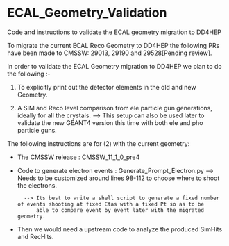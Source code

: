 # ECAL_Geometry_Validation
Code and instructions to validate the ECAL geometry migration to DD4HEP


To migrate the current ECAL Reco Geometry to DD4HEP the following PRs have been made to CMSSW:
29013, 29190 and 29528[Pending review].


In order to validate the ECAL Geometry migration to DD4HEP we plan to do the following :-

1) To explicitly print out the detector elements in the old and new Geometry.

2) A SIM and Reco level comparison from ele particle gun generations, ideally for all the crystals.
    --> This setup can also be used later to validate the new GEANT4 version this time with both ele and pho particle guns.

The following instructions are for (2) with the current geometry:

* The CMSSW release : CMSSW_11_1_0_pre4

* Code to generate electron events : Generate_Prompt_Electron.py
        --> Needs to be customized around lines 98-112 to choose where to shoot the electrons.

        --> Its best to write a shell script to generate a fixed number of events shooting at fixed Etas with a fixed Pt so as to be
            able to compare event by event later with the migrated geometry.

* Then we would need a upstream code to analyze the produced SimHits and RecHits.


